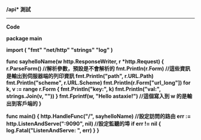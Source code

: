 <strong>/api* 測試<strong>
***
<p>Code</p>
package main

import (
	"fmt"
	"net/http"
	"strings"
	"log"
)

func sayhelloName(w http.ResponseWriter, r *http.Request) {
	r.ParseForm()  //解析參數，預設是不會解析的
	fmt.Println(r.Form)  //這些資訊是輸出到伺服器端的列印資訊
	fmt.Println("path", r.URL.Path)
	fmt.Println("scheme", r.URL.Scheme)
	fmt.Println(r.Form["url_long"])
	for k, v := range r.Form {
		fmt.Println("key:", k)
		fmt.Println("val:", strings.Join(v, ""))
	}
	fmt.Fprintf(w, "Hello astaxie!") //這個寫入到 w 的是輸出到客戶端的
}

func main() {
	http.HandleFunc("/", sayhelloName) //設定訪問的路由
	err := http.ListenAndServe(":9090", nil) //設定監聽的埠
	if err != nil {
		log.Fatal("ListenAndServe: ", err)
	}
}
</code></pre>
